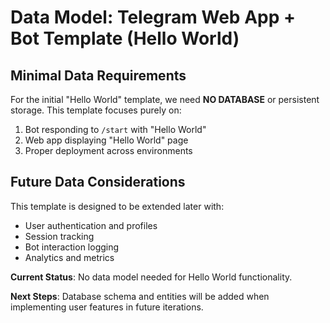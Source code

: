 # Data Model: Telegram Web App + Bot Template (Hello World)

## Minimal Data Requirements

For the initial "Hello World" template, we need **NO DATABASE** or persistent storage. This template focuses purely on:

1. Bot responding to `/start` with "Hello World"
2. Web app displaying "Hello World" page
3. Proper deployment across environments

## Future Data Considerations

This template is designed to be extended later with:

- User authentication and profiles
- Session tracking
- Bot interaction logging
- Analytics and metrics

**Current Status**: No data model needed for Hello World functionality.

**Next Steps**: Database schema and entities will be added when implementing user features in future iterations.